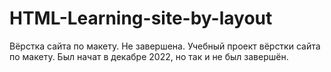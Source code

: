 # HTML-Learning-site-by-layout
Вёрстка сайта по макету. Не завершена.
Учебный проект вёрстки сайта по макету. Был начат в декабре 2022, но так и не был завершён.
